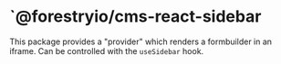 # `@forestryio/cms-react-sidebar

This package provides a "provider" which renders a formbuilder in an iframe.
Can be controlled with the `useSidebar` hook.
